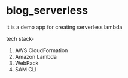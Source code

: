 # blog_serverless
it is a demo app for creating serverless lambda

tech stack-
1. AWS CloudFormation
2. Amazon Lambda
3. WebPack
4. SAM CLI
